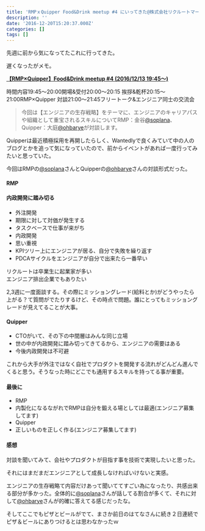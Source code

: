 ```yaml
---
title: 'RMPｘQuipper Food&Drink meetup #4 にいってきた@株式会社リクルートマーケティングパートナーズ'
description: ''
date: '2016-12-20T15:20:37.000Z'
categories: []
tags: []
---
```


先週に前から気になってたこれに行ってきた。  
  
遅くなったがメモ。

[**【RMP×Quipper】Food&Drink meetup #4 (2016/12/13 19:45〜)**](https://rmp-quipper.connpass.com/event/46234/)

時間内容19:45～20:00開場&受付20:00～20:15 挨拶&乾杯20:15～21:00RMP×Quipper 対談21:00～21:45フリートーク&エンジニア同士の交流会

> 今回は【エンジニアの生存戦略】をテーマに、エンジニアのキャリアパスや組織として重宝されるスキルについてRMP：金谷[@soplana](https://twitter.com/soplana)、Quipper：大庭[@ohbarye](https://twitter.com/ohbarye)が対談します。

Quipperは最近積極採用を再開したらしく、Wantedlyで良くみていて中の人のブログとかを追って気になっていたので、前からイベントがあれば一度行ってみたいと思っていた。

今回はRMPの[@soplana](https://twitter.com/soplana)さんとQuipperの[@ohbarye](https://twitter.com/ohbarye)さんの対談形式だった。

#### RMP

#### 内政開発に踏み切る

*   外注開発
*   期限に対して対価が発生する
*   タスクベースで仕事が来がち
*   内政開発
*   思い重視
*   KPIツリー上にエンジニアが居る、自分で失敗を繰り返す
*   PDCAサイクルをエンジニアが自分で出来たら一番早い

リクルートは卒業生に起業家が多い  
エンジニア排出企業でもありたい

2,3週に一度面談する。その際にミッショングレード(給料とか)がどうやったら上がる？て質問がでたりするけど、その時点で問題。誰にとってもミッショングレードが見えてることが大事。

#### Quipper

*   CTOがいて、その下の中間層はみんな同じ立場
*   世の中が内政開発に踏み切ってきてるから、エンジニアの需要はある
*   今後内政開発は不可避

これから大手が外注ではなく自社でプロダクトを開発する流れがどんどん進んでくると思う。そうなった時にどこでも通用するスキルを持ってる事が重要。

#### 最後に

*   RMP
*   内製化になるながれでRMPは自分を鍛える場としては最適(エンジニア募集してます)
*   Quipper
*   正しいものを正しく作る(エンジニア募集してます)

#### 感想

対談を聞いてみて、会社やプロダクトが目指す事を技術で実現したいと思った。  
  
それにはまだまだエンジニアとして成長しなければいけないと実感。

エンジニアの生存戦略て内容だけあって聞いててすごい為になったり、共感出来る部分が多かった。全体的に[@soplana](https://twitter.com/soplana)さんが話してる割合が多くて、それに対して[@ohbarye](https://twitter.com/ohbarye)さんが的確に答えてる感じだったな。

そしてここでもピザとビールがでて、まさか前日のはてなさんに続き２日連続でピザ＆ビールにありつけるとは思わなかったｗ
